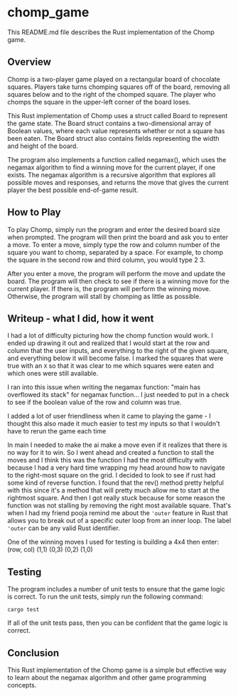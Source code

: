 # chomp_game

This README.md file describes the Rust implementation of the Chomp game.

## Overview

Chomp is a two-player game played on a rectangular board of chocolate squares. Players take turns chomping squares off of the board, removing all squares below and to 
the right of the chomped square. The player who chomps the square in the upper-left corner of the board loses.

This Rust implementation of Chomp uses a struct called Board to represent the game state. The Board struct contains a two-dimensional array of Boolean values, where 
each value represents whether or not a square has been eaten. The Board struct also contains fields representing the width and height of the board.

The program also implements a function called negamax(), which uses the negamax algorithm to find a winning move for the current player, if one exists. The negamax 
algorithm is a recursive algorithm that explores all possible moves and responses, and returns the move that gives the current player the best possible end-of-game 
result.

## How to Play

To play Chomp, simply run the program and enter the desired board size when prompted. The program will then print the board and ask you to enter a move. To enter a 
move, simply type the row and column number of the square you want to chomp, separated by a space. For example, to chomp the square in the second row and third column, 
you would type 2 3.

After you enter a move, the program will perform the move and update the board. The program will then check to see if there is a winning move for the current player. If 
there is, the program will perform the winning move. Otherwise, the program will stall by chomping as little as possible.

## Writeup - what I did, how it went

I had a lot of difficulty picturing how the chomp function would work. I ended up drawing it out and realized that I would start at the  row and 
column that the user 
inputs, and everything to the right of the given square,
and everything below it will become false. I marked the squares that were true with an `X` so that it was clear to me which squares were eaten and 
which ones were still 
available.

I ran into this issue when writing the negamax function:
"main has overflowed its stack" for negamax function... I just needed to put in a check to see if the boolean value of the row and column was true.

I added a lot of user friendliness when it came to playing the game - I thought this also made it much easier to test my inputs so that I wouldn't 
have to rerun the game each time

In main I needed to make the ai make a move even if it realizes that there is no way for it to win. So I went ahead and created a function to stall
the moves and I think this was the function I had the most difficulty with because I had a very hard time wrapping my head around how to navigate
to the right-most square on the grid. I decided to look to see if rust had some kind of reverse function. I found that the rev() method pretty
helpful with this since it's a method that will pretty much allow me to start at the rightmost square. And then I got really stuck because for 
some reason the function was not stalling by removing the right most available square. That's when I had my friend pooja remind me about the 
`'outer` feature in Rust that allows you to break out of a specific outer loop from an inner loop. The label `'outer` can be any valid Rust 
identifier.

One of the winning moves I used for testing is building a 4x4
then enter: 
(row, col)
(1,1)
(0,3)
(0,2)
(1,0)

## Testing

The program includes a number of unit tests to ensure that the game logic is correct. To run the unit tests, simply run the following command:

`cargo test`

If all of the unit tests pass, then you can be confident that the game logic is correct.

## Conclusion

This Rust implementation of the Chomp game is a simple but effective way to learn about the negamax algorithm and other game programming concepts. 
